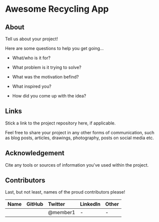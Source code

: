 # Awesome Recycling App

## About

Tell us about your project!

Here are some questions to help you get going...

- What/who is it for?

- What problem is it trying to solve?

- What was the motivation befind?

- What inspired you?

- How did you come up with the idea?

## Links

Stick a link to the project repository here, if applicable.

Feel free to share your project in any other forms of communication, such as blog posts, articles, drawings, photography, posts on social media etc.

## Acknowledgement

Cite any tools or sources of information you've used within the project.

## Contributors

Last, but not least, names of the proud contributors please!

| Name | GitHub | Twitter | LinkedIn | Other |
| :--- | :--- | :--- | :--- | :--- |
|  | | @member1 | - | - |
